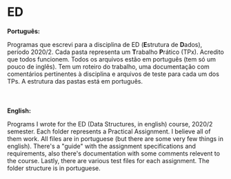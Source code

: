 # ED

**Português:**

Programas que escrevi para a disciplina de ED (**E**strutura de **D**ados), período 2020/2. Cada pasta representa um **T**rabalho **P**rático (TPx). Acredito que todos funcionem. Todos os arquivos estão em português (tem só um pouco de inglês). Tem um roteiro do trabalho, uma documentação com comentários pertinentes à disciplina e arquivos de teste para cada um dos TPs. A estrutura das pastas está em português.
\
\
\
\
**English:**

Programs I wrote for the ED (Data Structures, in english) course, 2020/2 semester. Each folder represents a Practical Assignment. I believe all of them work. All files are in portuguese (but there are some very few things in english). There's a "guide" with the assignment specifications and requirements, also there's documentation with some comments relevent to the course. Lastly, there are various test files for each assignment. The folder structure is in portuguese.
